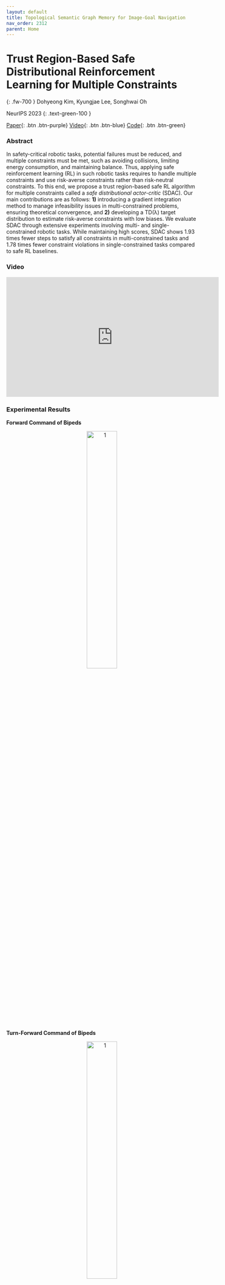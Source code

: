 ```yaml
---
layout: default
title: Topological Semantic Graph Memory for Image-Goal Navigation
nav_order: 2312
parent: Home
---
```

# Trust Region-Based Safe Distributional Reinforcement Learning for Multiple Constraints
{: .fw-700 }
Dohyeong Kim, Kyungjae Lee, Songhwai Oh

NeurIPS 2023
{: .text-green-100 }

[Paper](https://rllab.snu.ac.kr/publications/papers/2023_neurips_sdac.pdf){: .btn  .btn-purple}
[Video](https://youtu.be/_tnrHL98Rnw?si=JcWj7WoYGGMfNMIC){: .btn .btn-blue}
[Code](https://github.com/rllab-snu/Safe-Distributional-Actor-Critic){: .btn .btn-green}

### Abstract
In safety-critical robotic tasks, potential failures must be reduced, and multiple constraints must be met, such as avoiding collisions, limiting energy consumption, and maintaining balance. 
Thus, applying safe reinforcement learning (RL) in such robotic tasks requires to handle multiple constraints and use risk-averse constraints rather than risk-neutral constraints. 
To this end, we propose a trust region-based safe RL algorithm for multiple constraints called a *safe distributional actor-critic* (SDAC). 
Our main contributions are as follows: **1)** introducing a gradient integration method to manage infeasibility issues in multi-constrained problems, ensuring theoretical convergence, and **2)** developing a TD(λ) target distribution to estimate risk-averse constraints with low biases. 
We evaluate SDAC through extensive experiments involving multi- and single-constrained robotic tasks. 
While maintaining high scores, SDAC shows 1.93 times fewer steps to satisfy all constraints in multi-constrained tasks and 1.78 times fewer constraint violations in single-constrained tasks compared to safe RL baselines. 

### Video
<iframe width="560" height="315" src="https://www.youtube.com/embed/_tnrHL98Rnw?si=TcX802J8HSP_lzal" title="YouTube video player" frameborder="0" allow="accelerometer; autoplay; clipboard-write; encrypted-media; gyroscope; picture-in-picture; web-share" allowfullscreen></iframe>

### Experimental Results
**Forward Command of Bipeds**
<p style="text-align:center"><img src="resources/Cassie-forward.gif"  alt="1" width = "40%"></p>

**Turn-Forward Command of Bipeds**
<p style="text-align:center"><img src="resources/Cassie-forward_rotation.gif"  alt="1" width = "40%"></p>

**Forward Command of Quadrupeds**
<p style="text-align:center"><img src="resources/Laikago-forward.gif"  alt="1" width = "40%"></p>

**Turn-Forward Command of Quadrupeds**
<p style="text-align:center"><img src="resources/Laikago-forward_rotation.gif"  alt="1" width = "40%"></p>

---
#### <span style="color:#34568B">Bibtex</span>
```
@inproceedings{
kim2023sdac,
title={Trust Region-Based Safe Distributional Reinforcement Learning for Multiple Constraints},
author={Dohyeong Kim and Kyungjae Lee and Songhwai Oh},
booktitle={Thirty-seventh Conference on Neural Information Processing Systems},
year={2023},
url={https://openreview.net/forum?id=q9WMXjUxxT}
}
```